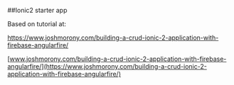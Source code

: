 ##Ionic2 starter app

Based on tutorial at:

https://www.joshmorony.com/building-a-crud-ionic-2-application-with-firebase-angularfire/

[www.joshmorony.com/building-a-crud-ionic-2-application-with-firebase-angularfire/](https://www.joshmorony.com/building-a-crud-ionic-2-application-with-firebase-angularfire/)
